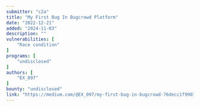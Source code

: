 ```yaml
---
submitter: "c2a"
title: "My First Bug In Bugcrowd Platform"
date: "2022-12-21"
added: "2024-11-03"
description: ""
vulnerabilities: [
    "Race condition"
]
programs: [
    "undisclosed"
]
authors: [
    "EX_097"
]
bounty: "undisclosed"
link: "https://medium.com/@EX_097/my-first-bug-in-bugcrowd-76decc1f9901"
---
```




